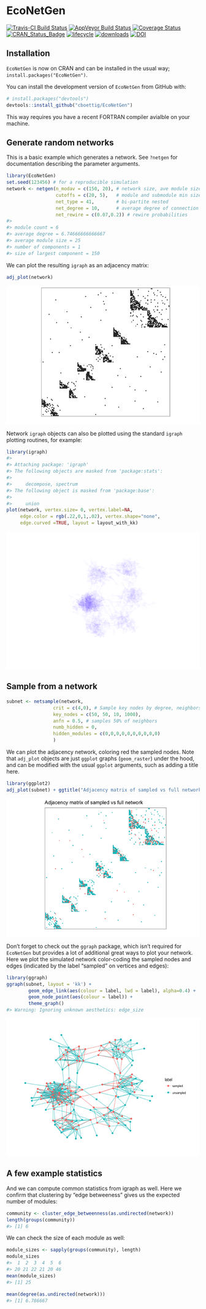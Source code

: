EcoNetGen
================

[![Travis-CI Build
Status](https://travis-ci.org/cboettig/EcoNetGen.svg?branch=master)](https://travis-ci.org/cboettig/EcoNetGen)
[![AppVeyor Build
Status](https://ci.appveyor.com/api/projects/status/github/cboettig/EcoNetGen?branch=master&svg=true)](https://ci.appveyor.com/project/cboettig/EcoNetGen)
[![Coverage
Status](https://img.shields.io/codecov/c/github/cboettig/EcoNetGen/master.svg)](https://codecov.io/github/cboettig/EcoNetGen?branch=master)
[![CRAN\_Status\_Badge](http://www.r-pkg.org/badges/version/EcoNetGen)](https://cran.r-project.org/package=EcoNetGen)
[![lifecycle](https://img.shields.io/badge/lifecycle-maturing-blue.svg)](https://www.tidyverse.org/lifecycle/#maturing)
[![downloads](https://cranlogs.r-pkg.org/badges/grand-total/netgen)](https://github.com/metacran/cranlogs.app)
[![DOI](https://zenodo.org/badge/116610054.svg)](https://zenodo.org/badge/latestdoi/116610054)

<!-- README.md is generated from README.Rmd. Please edit that file -->

## Installation

`EcoNetGen` is now on CRAN and can be installed in the usual way;
`install.packages("EcoNetGen")`.

You can install the development version of `EcoNetGen` from GitHub with:

``` r
# install.packages("devtools")
devtools::install_github("cboettig/EcoNetGen")
```

This way requires you have a recent FORTRAN compiler avialble on your
machine.

## Generate random networks

This is a basic example which generates a network. See `?netgen` for
documentation describing the parameter arguments.

``` r
library(EcoNetGen)
set.seed(123456) # for a reproducible simulation
network <- netgen(n_modav = c(150, 20), # network size, ave module size
                  cutoffs = c(20, 5),   # module and submodule min sizes
                  net_type = 41,        # bi-partite nested
                  net_degree = 10,      # average degree of connection
                  net_rewire = c(0.07,0.2)) # rewire probabilities
#> 
#> module count = 6 
#> average degree = 6.74666666666667 
#> average module size = 25 
#> number of components = 1 
#> size of largest component = 150
```

We can plot the resulting `igraph` as an adjacency matrix:

``` r
adj_plot(network)
```

![](man/figures/README-unnamed-chunk-2-1.png)<!-- -->

Network `igraph` objects can also be plotted using the standard `igraph`
plotting routines, for example:

``` r
library(igraph)
#> 
#> Attaching package: 'igraph'
#> The following objects are masked from 'package:stats':
#> 
#>     decompose, spectrum
#> The following object is masked from 'package:base':
#> 
#>     union
plot(network, vertex.size= 0, vertex.label=NA, 
     edge.color = rgb(.22,0,1,.02), vertex.shape="none", 
     edge.curved =TRUE, layout = layout_with_kk)
```

![](man/figures/README-unnamed-chunk-3-1.png)<!-- -->

## Sample from a network

``` r
subnet <- netsample(network,
                 crit = c(4,0), # Sample key nodes by degree, neighbors randomly
                 key_nodes = c(50, 50, 10, 1000),
                 anfn = 0.5, # samples 50% of neighbors
                 numb_hidden = 0,
                 hidden_modules = c(0,0,0,0,0,0,0,0,0,0)
                 )
```

We can plot the adjacency network, coloring red the sampled nodes. Note
that `adj_plot` objects are just `ggplot` graphs (`geom_raster`) under
the hood, and can be modified with the usual `ggplot` arguments, such as
adding a title here.

``` r
library(ggplot2)
adj_plot(subnet) + ggtitle("Adjacency matrix of sampled vs full network")
```

![](man/figures/README-unnamed-chunk-5-1.png)<!-- -->

Don’t forget to check out the `ggraph` package, which isn’t required for
`EcoNetGen` but provides a lot of additional great ways to plot your
network. Here we plot the simulated network color-coding the sampled
nodes and edges (indicated by the label “sampled” on vertices and
edges):

``` r
library(ggraph)
ggraph(subnet, layout = 'kk') +
        geom_edge_link(aes(colour = label, lwd = label), alpha=0.4) +
        geom_node_point(aes(colour = label)) +
        theme_graph()
#> Warning: Ignoring unknown aesthetics: edge_size
```

![](man/figures/README-unnamed-chunk-6-1.png)<!-- -->

## A few example statistics

And we can compute common statistics from igraph as well. Here we
confirm that clustering by “edge betweeness” gives us the expected
number of modules:

``` r
community <- cluster_edge_betweenness(as.undirected(network))
length(groups(community))
#> [1] 6
```

We can check the size of each module as well:

``` r
module_sizes <- sapply(groups(community), length)
module_sizes
#>  1  2  3  4  5  6 
#> 20 21 22 21 20 46
mean(module_sizes)
#> [1] 25
```

``` r
mean(degree(as.undirected(network)))
#> [1] 6.786667
```
